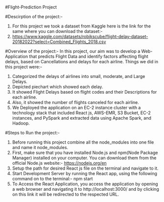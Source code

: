 #Flight-Prediction Project

#Descirption of the project:-
1. For this project we took a dataset from Kaggle here is the link for the same where you can download the dataset:-
2. https://www.kaggle.com/datasets/robikscube/flight-delay-dataset-20182022?select=Combined_Flights_2018.csv

#Overview of the project:-
In this project, our aim was to develop a Web-Application that predicts Flight Data and identify factors affecting flight delays, based on Cancellations and delays for each airline. Things we did in this project were:-
1. Categorized the delays of airlines into small, moderate, and Large Delays.
2. Depicted piechart which showed each delay.
3. It showed Flight Delays based on flight codes and their Descriptions for each airline.
4. Also, it showed the number of flights canceled for each airline.
5. We Deployed the application on an EC-2 instance cluster with a technology stack that included React js, AWS-EMR, S3 Bucket, EC-2 instances, and PySpark and extracted data using Apache Spark, and Hadoop.

#Steps to Run the project:-
1. Before running this project combine all the node_modules into one file and name it node_modules.
2. First, make sure that you have installed Node.js and npm(Node Package Manager) installed on your computer. You can download them from the official Node.js website:- https://nodejs.org/en
3. Setup the path for desired React js file on the terminal and navigate to it.
4. Start Development Server by running the React app, using the following command on to the terminal:- npm start
5. To Access the React Application, you access the application by opening a web browser and navigating it to http://localhost:3000/ and by clicking on this link it will be redirected to the respected URL.

